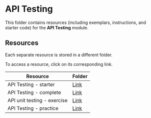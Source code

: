 # API Testing

This folder contains resources (including exemplars, instructions, and starter code) for the **API Testing** module.

## Resources

Each separate resource is stored in a different folder.

To access a resource, click on its corresponding link. 

| Resource | Folder |
| --- | --- |
| API Testing - starter | [Link](./api-testing-starter/) |
| API Testing - complete  | [Link](./api-testing-complete/) |
| API unit testing - exercise | [Link](./api-unit-testing-exercise/) |
| API Testing - practice | [Link](./api-testing-practice) |